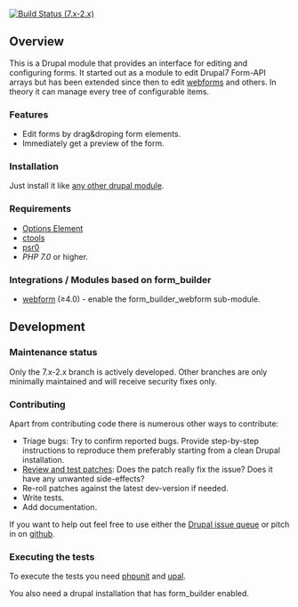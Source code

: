 [![Build Status (7.x-2.x)](https://travis-ci.org/moreonion/form_builder.svg?branch=7.x-2.x)](https://travis-ci.org/torotil/form_builder)

## Overview

This is a Drupal module that provides an interface for editing and configuring forms. It started out as a module to edit Drupal7 Form-API arrays but has been extended since then to edit [webforms](https://www.drupal.org/project/webform) and others. In theory it can manage every tree of configurable items.

### Features

* Edit forms by drag&droping form elements.
* Immediately get a preview of the form.

### Installation

Just install it like [any other drupal module](https://www.drupal.org/documentation/install/modules-themes/modules-7).

### Requirements

* [Options Element](https://www.drupal.org/project/options_element)
* [ctools](https://www.drupal.org/project/ctools)
* [psr0](https://www.drupal.org/project/psr0)
* _PHP 7.0_ or higher.

### Integrations / Modules based on form_builder

* [webform](https://www.drupal.org/project/webform) (≥4.0) - enable the form_builder_webform sub-module.


## Development

### Maintenance status

Only the 7.x-2.x branch is actively developed. Other branches are only minimally maintained and will receive security fixes only.

### Contributing

Apart from contributing code there is numerous other ways to contribute:

* Triage bugs: Try to confirm reported bugs. Provide step-by-step instructions to reproduce them preferably starting from a clean Drupal installation.
* [Review and test patches](https://www.drupal.org/patch/review): Does the patch really fix the issue? Does it have any unwanted side-effects?
* Re-roll patches against the latest dev-version if needed.
* Write tests.
* Add documentation.

If you want to help out feel free to use either the [Drupal issue queue](https://www.drupal.org/project/issues/form_builder) or pitch in on [github](https://github.com/moreonion/form_builder).

### Executing the tests

To execute the tests you need [phpunit](https://phpunit.de) and [upal](https://github.com/torotil/upal).

You also need a drupal installation that has form_builder enabled.
